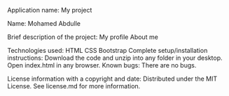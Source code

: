 Application name:
My project

Name:
Mohamed Abdulle

Brief description of the project:
My profile About me

Technologies used:
HTML
CSS
Bootstrap
Complete setup/installation instructions:
Download the code and unzip into any folder in your desktop.
Open index.html in any browser.
Known bugs:
There are no bugs.


License information with a copyright and date:
Distributed under the MIT License. See license.md for more information.